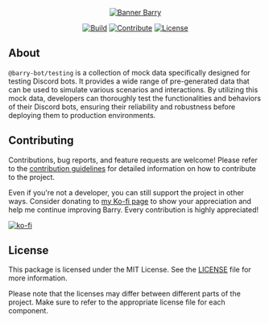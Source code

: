 <!-- Header -->
<div align="center">

[![Banner Barry][banner]][link-repo]

[![Build][badge-build]][link-build]
[![Contribute][badge-contribute]][link-contributing]
[![License][badge-license]][link-license]

</div>

<!-- Main Content -->
## About
`@barry-bot/testing` is a collection of mock data specifically designed for testing Discord bots. It provides a wide range of pre-generated data that can be used to simulate various scenarios and interactions. By utilizing this mock data, developers can thoroughly test the functionalities and behaviors of their Discord bots, ensuring their reliability and robustness before deploying them to production environments.

## Contributing
Contributions, bug reports, and feature requests are welcome! Please refer to the [contribution guidelines][link-contributing] for detailed information on how to contribute to the project.

Even if you're not a developer, you can still support the project in other ways. Consider donating to [my Ko-fi page][link-kofi] to show your appreciation and help me continue improving Barry. Every contribution is highly appreciated!

[![ko-fi][badge-kofi]][link-kofi]

## License
This package is licensed under the MIT License. See the [LICENSE][link-license] file for more information.

Please note that the licenses may differ between different parts of the project. Make sure to refer to the appropriate license file for each component.

<!-- Image References -->
[badge-build]:https://img.shields.io/github/actions/workflow/status/HeadTriXz/Barry/test.yml?branch=main&style=for-the-badge
[badge-contribute]:https://img.shields.io/badge/contributions-welcome-orange.svg?style=for-the-badge
[badge-kofi]:https://ko-fi.com/img/githubbutton_sm.svg
[badge-license]:https://img.shields.io/badge/license-MIT-blue.svg?style=for-the-badge
[banner]:https://github.com/HeadTriXz/Barry/assets/32986761/72d2c27d-925c-465f-a6a3-fe836e86fad6

<!-- Badge References -->
[link-build]:https://github.com/HeadTriXz/Barry/actions

<!-- Links -->
[link-contributing]:https://github.com/HeadTriXz/Barry/blob/main/.github/CONTRIBUTING.md
[link-kofi]:https://ko-fi.com/headtrixz
[link-license]:https://github.com/HeadTriXz/Barry/blob/main/LICENSE
[link-repo]: https://github.com/HeadTriXz/Barry
